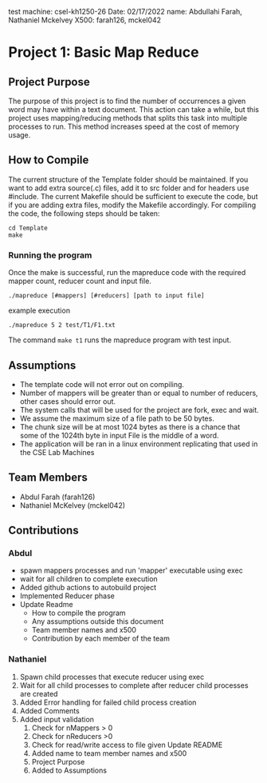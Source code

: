 test machine: csel-kh1250-26
Date: 02/17/2022
name: Abdullahi Farah, Nathaniel Mckelvey
X500: farah126, mckel042

# Project 1: Basic Map Reduce
## Project Purpose
The purpose of this project is to find the number of occurrences a given word may have within a text document. This action can take a while, but this project uses mapping/reducing methods that splits this task into multiple processes to run. This method increases speed at the cost of memory usage.

## How to Compile
The current structure of the Template folder should be maintained. If you want to add extra source(.c)
files, add it to src folder and for headers use #include. The current Makefile should be sufficient to execute
the code, but if you are adding extra files, modify the Makefile accordingly. For compiling the code, the
following steps should be taken:
```
cd Template
make
```

### Running the program
Once the make is successful, run the mapreduce code with the required mapper count, reducer count and
input file.
```
./mapreduce [#mappers] [#reducers] [path to input file]
```
example execution
```
./mapreduce 5 2 test/T1/F1.txt
```
The command `make t1` runs the mapreduce program with test input.

## Assumptions
- The template code will not error out on compiling.
- Number of mappers will be greater than or equal to number of reducers, other cases should error
out.
- The system calls that will be used for the project are fork, exec and wait.
- We assume the maximum size of a file path to be 50 bytes.
- The chunk size will be at most 1024 bytes as there is a chance that some of the 1024th byte
in input File is the middle of a word.
- The application will be ran in a linux environment replicating that used in the CSE Lab Machines

## Team Members
* Abdul Farah (farah126)
* Nathaniel McKelvey (mckel042)

## Contributions
### Abdul
- spawn mappers processes and run 'mapper' executable using exec
- wait for all children to complete execution
- Added github actions to autobuild project
- Implemented Reducer phase
- Update Readme
   - How to compile the program
   - Any assumptions outside this document
   - Team member names and x500
   - Contribution by each member of the team

### Nathaniel
1. Spawn child processes that execute reducer using exec
1. Wait for all child processes to complete after reducer child processes are 
   created
1. Added Error handling for failed child process creation
1. Added Comments
1. Added input validation
   1. Check for nMappers > 0
   1. Check for nReducers >0
   1. Check for read/write access to file given
Update README
   1. Added name to team member names and x500
   1. Project Purpose
   1. Added to Assumptions
   
